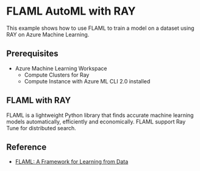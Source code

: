 # FLAML AutoML with RAY

This example shows how to use FLAML to train a model on a dataset using RAY on Azure Machine Learning.

## Prerequisites
- Azure Machine Learning Workspace
    - Compute Clusters for Ray
    - Compute Instance with Azure ML CLI 2.0 installed

## FLAML with RAY
FLAML is a lightweight Python library that finds accurate machine learning models automatically, efficiently and economically. FLAML support Ray Tune for distributed search.



## Reference

- [FLAML: A Framework for Learning from Data](https://github.com/microsoft/FLAML)